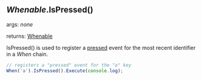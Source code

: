 ## *Whenable*.IsPressed()

args: *none*

returns: [Whenable](../../types/Whenable)

IsPressed() is used to register a [pressed](../features/events#pressed) event for the most recent identifier in a *When* chain.

```javascript
// registers a "pressed" event for the "a" key
When('a').IsPressed().Execute(console.log);
```